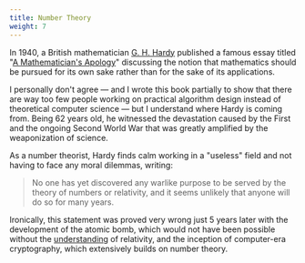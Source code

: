 ```yaml
---
title: Number Theory
weight: 7
---
```


In 1940, a British mathematician [G. H. Hardy](https://en.wikipedia.org/wiki/G._H._Hardy) published a famous essay titled "[A Mathematician's Apology](https://en.wikipedia.org/wiki/A_Mathematician%27s_Apology)" discussing the notion that mathematics should be pursued for its own sake rather than for the sake of its applications.

I personally don't agree — and I wrote this book partially to show that there are way too few people working on practical algorithm design instead of theoretical computer science — but I understand where Hardy is coming from. Being 62 years old, he witnessed the devastation caused by the First and the ongoing Second World War that was greatly amplified by the weaponization of science.

As a number theorist, Hardy finds calm working in a "useless" field and not having to face any moral dilemmas, writing:

> No one has yet discovered any warlike purpose to be served by the theory of numbers or relativity, and it seems unlikely that anyone will do so for many years.

Ironically, this statement was proved very wrong just 5 years later with the development of the atomic bomb, which would not have been possible without the [understanding](https://en.wikipedia.org/wiki/Einstein%E2%80%93Szil%C3%A1rd_letter) of relativity, and the inception of computer-era cryptography, which extensively builds on number theory.

<!--

One can find calm in pursuing "useless" math and not having to face any moral dilemmas.

Hardy seems somewhat gratified that his own field has no applications:

A scientist faces a moral dilemma because some of their inventions may do more harm than good. One may find calm in pursing "useless" math.

Hardy seems to find calm in pursuing "useless" math and not having to face any moral dilemmas:

Scientists often face a moral dilemma because some of their inventions may do more harm than good.

One can find calm in pursuing "useless" math and not facing any moral dilemmas. Hardy seems somewhat gratified that his own field has no applications:

If your field has no applications, you don't have to face any moral dilemmas — and Hardy seems to be his own field, number theory, has none:

somewhat proudly pointing out that his field has no practical applications:

A scientist faces a moral dilemma because some of its inventions may do more harm than good. One can find calm in pursuing useless math. Hardy himself specialized in number theory, and he was content about it not having any applications:

It is ironic that within just 5 years number theory was the basis of cracking Enigma and relativity theory developing atomic bomb respectively.

Number theory has many more applications.

-->
